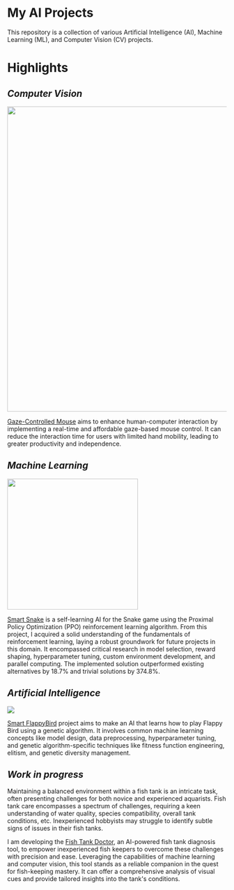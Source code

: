# My AI Projects

This repository is a collection of various Artificial Intelligence (AI), Machine Learning (ML), and Computer Vision (CV) projects. 

# Highlights
 
## *Computer Vision*

<img src='https://raw.githubusercontent.com/Juhyung8371/AI-Projects/main/Computer%20Vision/Gaze%20Mouse/images/click.gif' width=700>

[Gaze-Controlled Mouse](https://github.com/Juhyung8371/AI-Projects/tree/main/Computer%20Vision/Gaze%20Mouse) aims to enhance human-computer interaction by implementing a real-time and affordable gaze-based mouse control. It can reduce the interaction time for users with limited hand mobility, leading to greater productivity and independence.

## *Machine Learning*

<img src="https://github.com/Juhyung8371/AI-Projects/blob/main/Reinforcement%20Learning/Smart%20Snake%20PPO/readme_image/final_result.gif?raw=true" width="300">

[Smart Snake](https://github.com/Juhyung8371/AI-Projects/tree/main/Reinforcement%20Learning/Smart%20Snake%20PPO) is a self-learning AI for the Snake game using the Proximal Policy Optimization (PPO) reinforcement learning algorithm. From this project, I acquired a solid understanding of the fundamentals of reinforcement learning, laying a robust groundwork for future projects in this domain. It encompassed critical research in model selection, reward shaping, hyperparameter tuning, custom environment development, and parallel computing. The implemented solution outperformed existing alternatives by 18.7% and trivial solutions by 374.8%.

## *Artificial Intelligence*

<img src="https://github.com/Juhyung8371/AI-Projects/blob/main/Genetic%20Algorithm/Smart%20Flappybird/readme_image/after.gif?raw=true">

[Smart FlappyBird](https://github.com/Juhyung8371/AI-Projects/tree/main/Genetic%20Algorithm/Smart%20Flappybird) project aims to make an AI that learns how to play Flappy Bird using a genetic algorithm. It involves common machine learning concepts like model design, data preprocessing, hyperparameter tuning, and genetic algorithm-specific techniques like fitness function engineering, elitism, and genetic diversity management. 

## *Work in progress*

Maintaining a balanced environment within a fish tank is an intricate task, often presenting challenges for both novice and experienced aquarists. Fish tank care encompasses a spectrum of challenges, requiring a keen understanding of water quality, species compatibility, overall tank conditions, etc. Inexperienced hobbyists may struggle to identify subtle signs of issues in their fish tanks.

I am developing the 
[Fish Tank Doctor](https://github.com/Juhyung8371/AI-Projects/tree/main/Generative%20AI/Fish%20Tank%20Doctor), an AI-powered fish tank diagnosis tool, to empower inexperienced fish keepers to overcome these challenges with precision and ease. Leveraging the capabilities of machine learning and computer vision, this tool stands as a reliable companion in the quest for fish-keeping mastery. It can offer a comprehensive analysis of visual cues and provide tailored insights into the tank's conditions.
